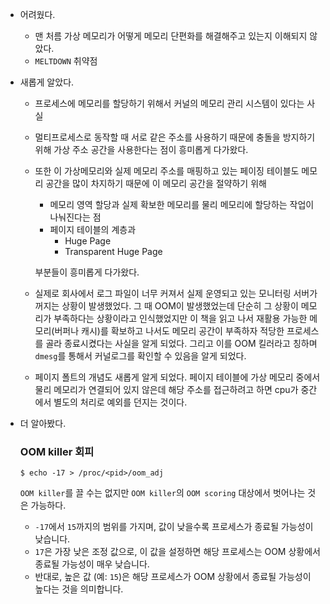 - 어려웠다.
    - 맨 처름 가상 메모리가 어떻게 메모리 단편화를 해결해주고 있는지 이해되지 않았다.
    - `MELTDOWN` 취약점
- 새롭게 알았다.
    - 프로세스에 메모리를 할당하기 위해서 커널의 메모리 관리 시스템이 있다는 사실
    - 멀티프로세스로 동작할 때 서로 같은 주소를 사용하기 때문에 충돌을 방지하기 위해 가상 주소 공간을 사용한다는 점이 흥미롭게 다가왔다.
    - 또한 이 가상메모리와 실제 메모리 주소를 매핑하고 있는 페이징 테이블도 메모리 공간을 많이 차지하기 때문에 이 메모리 공간을 절약하기 위해
        - 메모리 영역 할당과 실제 확보한 메모리를 물리 메모리에 할당하는 작업이 나눠진다는 점
        - 페이지 테이블의 계층과
            - Huge Page
            - Transparent Huge Page
        
        부분들이 흥미롭게 다가왔다.
        
    - 실제로 회사에서 로그 파일이 너무 커져서 실제 운영되고 있는 모니터링 서버가 꺼지는 상황이 발생했었다. 그 때 OOM이 발생했었는데 단순히 그 상황이 메모리가 부족하다는 상황이라고 인식했었지만 이 책을 읽고 나서 재활용 가능한 메모리(버퍼나 캐시)를 확보하고 나서도 메모리 공간이 부족하자 적당한 프로세스를 골라 종료시켰다는 사실을 알게 되었다. 그리고 이를 OOM 킬러라고 칭하며 `dmesg`를 통해서 커널로그를 확인할 수 있음을 알게 되었다.
    - 페이지 폴트의 개념도 새롭게 알게 되었다. 페이지 테이블에 가상 메모리 중에서 물리 메모리가 연결되어 있지 않은데 해당 주소를 접근하려고 하면 cpu가 중간에서 별도의 처리로 예외를 던지는 것이다.
- 더 알아봤다.
    
    ### OOM killer 회피
    
    ```
    $ echo -17 > /proc/<pid>/oom_adj
    ```
    
    `OOM killer`를 끌 수는 없지만 `OOM killer`의 `OOM scoring` 대상에서 벗어나는 것은 가능하다.
    
    - `-17`에서 `15`까지의 범위를 가지며, 값이 낮을수록 프로세스가 종료될 가능성이 낮습니다.
    - `17`은 가장 낮은 조정 값으로, 이 값을 설정하면 해당 프로세스는 OOM 상황에서 종료될 가능성이 매우 낮습니다.
    - 반대로, 높은 값 (예: `15`)은 해당 프로세스가 OOM 상황에서 종료될 가능성이 높다는 것을 의미합니다.
